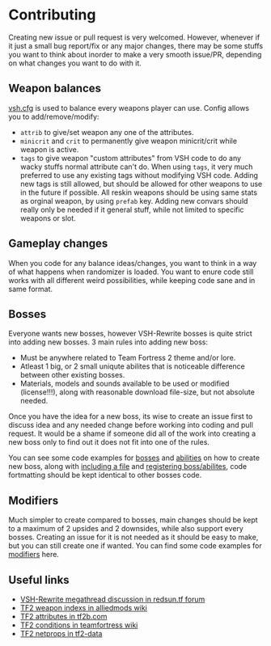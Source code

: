 # Contributing

Creating new issue or pull request is very welcomed. However, whenever if it just a small bug report/fix or any major changes, there may be some stuffs you want to think about inorder to make a very smooth issue/PR, depending on what changes you want to do with it.

## Weapon balances

[vsh.cfg](https://github.com/redsunservers/VSH-Rewrite/blob/master/addons/sourcemod/configs/vsh/vsh.cfg) is used to balance every weapons player can use. Config allows you to add/remove/modify:
- `attrib` to give/set weapon any one of the attributes.
- `minicrit` and `crit` to permanently give weapon minicrit/crit while weapon is active.
- `tags` to give weapon "custom attributes" from VSH code to do any wacky stuffs normal attribute can't do.
When using `tags`, it very much preferred to use any existing tags without modifying VSH code. Adding new tags is still allowed, but should be allowed for other weapons to use in the future if possible.
All reskin weapons should be using same stats as orginal weapon, by using `prefab` key.
Adding new convars should really only be needed if it general stuff, while not limited to specific weapons or slot.

## Gameplay changes

When you code for any balance ideas/changes, you want to think in a way of what happens when randomizer is loaded. You want to enure code still works with all different weird possibilities, while keeping code sane and in same format.

## Bosses

Everyone wants new bosses, however VSH-Rewrite bosses is quite strict into adding new bosses. 3 main rules into adding new boss:
- Must be anywhere related to Team Fortress 2 theme and/or lore.
- Atleast 1 big, or 2 small uniqute abilites that is noticeable difference between other existing bosses.
- Materials, models and sounds available to be used or modified (license!!!), along with reasonable download file-size, but not absolute needed.

Once you have the idea for a new boss, its wise to create an issue first to discuss idea and any needed change before working into coding and pull request. It would be a shame if someone did all of the work into creating a new boss only to find out it does not fit into one of the rules.

You can see some code examples for [bosses](https://github.com/redsunservers/VSH-Rewrite/tree/master/addons/sourcemod/scripting/vsh/bosses) and [abilities](https://github.com/redsunservers/VSH-Rewrite/tree/master/addons/sourcemod/scripting/vsh/abilities) on how to create new boss, along with [including a file](https://github.com/redsunservers/VSH-Rewrite/blob/4c02a703c2969d944fcf423b8361e9ae205a949e/addons/sourcemod/scripting/saxtonhale.sp#L330-L364) and [registering boss/abilites](https://github.com/redsunservers/VSH-Rewrite/blob/4c02a703c2969d944fcf423b8361e9ae205a949e/addons/sourcemod/scripting/saxtonhale.sp#L481-L522), code fortmatting should be kept identical to other bosses code.

## Modifiers

Much simpler to create compared to bosses, main changes should be kept to a maximum of 2 upsides and 2 downsides, while also support every bosses. Creating an issue for it is not needed as it should be easy to make, but you can still create one if wanted.
You can find some code examples for [modifiers](https://github.com/redsunservers/VSH-Rewrite/tree/master/addons/sourcemod/scripting/vsh/modifiers) here.

## Useful links
- [VSH-Rewrite megathread discussion in redsun.tf forum](https://forum.redsun.tf/threads/2864/)
- [TF2 weapon indexs in alliedmods wiki](https://wiki.alliedmods.net/Team_Fortress_2_Item_Definition_Indexes#Weapons)
- [TF2 attributes in tf2b.com](https://tf2b.com/attriblist.php)
- [TF2 conditions in teamfortress wiki](https://wiki.teamfortress.com/wiki/Cheats#addcond)
- [TF2 netprops in tf2-data](https://raw.githubusercontent.com/powerlord/tf2-data/master/netprops.txt)